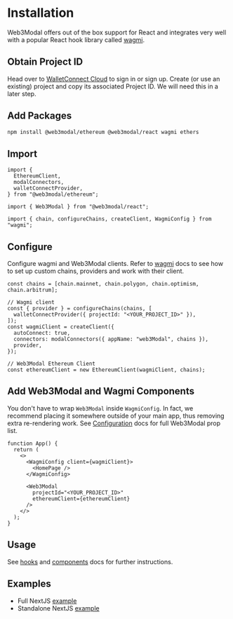 # Installation

Web3Modal offers out of the box support for React and integrates very well with a popular React hook library called [wagmi](https://wagmi.sh/).

## Obtain Project ID

Head over to [WalletConnect Cloud](https://cloud.walletconnect.com/) to sign in or sign up. Create (or use an existing) project and copy its associated Project ID. We will need this in a later step.

## Add Packages

```bash npm2yarn
npm install @web3modal/ethereum @web3modal/react wagmi ethers
```

## Import

```tsx
import {
  EthereumClient,
  modalConnectors,
  walletConnectProvider,
} from "@web3modal/ethereum";

import { Web3Modal } from "@web3modal/react";

import { chain, configureChains, createClient, WagmiConfig } from "wagmi";
```

## Configure

Configure wagmi and Web3Modal clients. Refer to [wagmi](https://wagmi.sh/) docs to see how to set up custom chains, providers and work with their client.

```tsx
const chains = [chain.mainnet, chain.polygon, chain.optimism, chain.arbitrum];

// Wagmi client
const { provider } = configureChains(chains, [
  walletConnectProvider({ projectId: "<YOUR_PROJECT_ID>" }),
]);
const wagmiClient = createClient({
  autoConnect: true,
  connectors: modalConnectors({ appName: "web3Modal", chains }),
  provider,
});

// Web3Modal Ethereum Client
const ethereumClient = new EthereumClient(wagmiClient, chains);
```

## Add Web3Modal and Wagmi Components

You don't have to wrap `Web3Modal` inside `WagmiConfig`. In fact, we recommend placing it somewhere outside of your main app, thus removing extra re-rendering work.
See [Configuration](../configuration.md) docs for full Web3Modal prop list.

```tsx
function App() {
  return (
    <>
      <WagmiConfig client={wagmiClient}>
        <HomePage />
      </WagmiConfig>

      <Web3Modal
        projectId="<YOUR_PROJECT_ID>"
        ethereumClient={ethereumClient}
      />
    </>
  );
}
```

## Usage

See [hooks](./hooks.md) and [components](components.md) docs for further instructions.

## Examples

- Full NextJS [example](https://github.com/WalletConnect/web3modal/tree/V2/examples/react)
- Standalone NextJS [example](https://github.com/WalletConnect/web3modal/tree/V2/examples/react-standalone)
